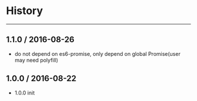# History
----

## 1.1.0 / 2016-08-26

- do not depend on es6-promise, only depend on global Promise(user may need polyfill)

## 1.0.0 / 2016-08-22

- 1.0.0 init